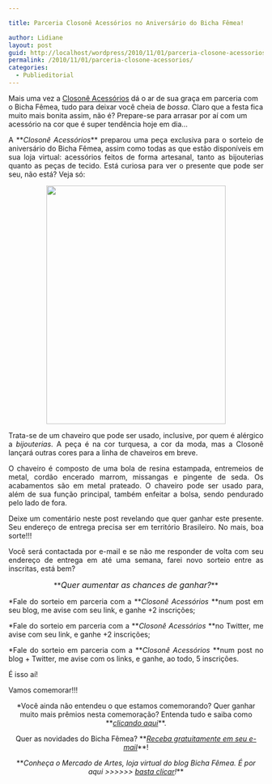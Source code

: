 ```yaml
---

title: Parceria Closonê Acessórios no Aniversário do Bicha Fêmea!

author: Lidiane
layout: post
guid: http://localhost/wordpress/2010/11/01/parceria-closone-acessorios/
permalink: /2010/11/01/parceria-closone-acessorios/
categories:
  - Publieditorial
---
```

Mais uma vez a <a href="http://closone.blogspot.com/" target="_blank">Closonê Acessórios</a> dá o ar de sua graça em parceria com o Bicha Fêmea, tudo para deixar você cheia de _bossa_. Claro que a festa fica muito mais bonita assim, não é? Prepare-se para arrasar por aí com um acessório na cor que é super tendência hoje em dia…

<!--more-->

<p style="text-align: justify;">
  A **<em>Closonê Acessórios</em>** preparou uma peça exclusiva para o sorteio de aniversário do Bicha Fêmea, assim como todas as que estão disponíveis em sua loja virtual: acessórios feitos de forma artesanal, tanto as bijouterias quanto as peças de tecido. Está curiosa para ver o presente que pode ser seu, não está? Veja só:
</p>

<p style="text-align: center;">
  <a href="http://www.trololodemulher.com.br/blog/wp-content/uploads/2010/10/Chaveiro-Closone-Acessorios.jpg"><img class="alignnone size-full wp-image-5378" title="Chaveiro Closonê Acessórios" src="http://www.trololodemulher.com.br/blog/wp-content/uploads/2010/10/Chaveiro-Closone-Acessorios.jpg" alt="" width="354" height="471" /></a>
</p>

<p style="text-align: justify;">
  Trata-se de um chaveiro que pode ser usado, inclusive, por quem é alérgico a <em>bijouterias</em>. A peça é na cor turquesa, a cor da moda, mas a Closonê lançará outras cores para a linha de chaveiros em breve.
</p>

<p style="text-align: justify;">
  O chaveiro é composto de uma bola de resina estampada, entremeios de metal, cordão encerado marrom, missangas e pingente de seda. Os acabamentos são em metal prateado. O chaveiro pode ser usado para, além de sua função principal, também enfeitar a bolsa, sendo pendurado pelo lado de fora.
</p>

<p style="text-align: justify;">
  Deixe um comentário neste post revelando que quer ganhar este presente. Seu endereço de entrega precisa ser em território Brasileiro. No mais, boa sorte!!!
</p>

<p style="text-align: justify;">
  Você será contactada por e-mail e se não me responder de volta com seu endereço de entrega em até uma semana, farei novo sorteio entre as inscritas, está bem?
</p>

<p style="text-align: center;">
  **<em><span style="font-size: medium;">Quer aumentar as chances de ganhar?</span></em>**
</p>

<p style="text-align: justify;">
  *Fale do sorteio em parceria com a **<em>Closonê Acessórios </em>**num post em seu blog, me avise com seu link, e ganhe +2 inscrições;
</p>

<p style="text-align: justify;">
  *Fale do sorteio em parceria com a **<em>Closonê Acessórios </em>**no Twitter, me avise com seu link, e ganhe +2 inscrições;
</p>

<p style="text-align: justify;">
  *Fale do sorteio em parceria com a **<em>Closonê Acessórios </em>**num post no blog + Twitter, me avise com os links, e ganhe, ao todo, 5 inscrições.
</p>

<p style="text-align: justify;">
  É isso aí!
</p>

<p style="text-align: justify;">
  Vamos comemorar!!!
</p>

<p style="text-align: center;">
  *Você ainda não entendeu o que estamos comemorando? Quer ganhar muito mais prêmios nesta comemoração? Entenda tudo e saiba como **<em><a href="http://www.trololodemulher.com.br/2010/11/01/2-aniversario-bicha-femea/" target="_self">clicando aqui</a></em>**.
</p>

<p style="text-align: center;">
  Quer as novidades do Bicha Fêmea? **<em><a href="http://feedburner.google.com/fb/a/mailverify?uri=blogbichafemea&loc=pt_BR">Receba gratuitamente em seu e-mail</a></em>**!
</p>

<p style="text-align: center;">
  **<em>Conheça o Mercado de Artes, loja virtual do blog Bicha Fêmea. É por aqui >>>>>> </em><a href="http://www.trololodemulher.com.br/loja/"><em>basta clicar</em></a><em>!</em>**
</p>